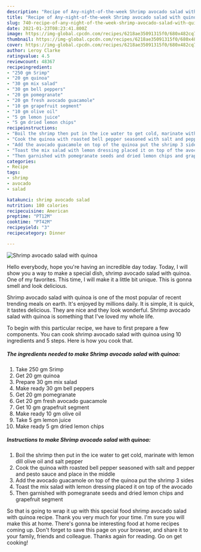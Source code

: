 ```yaml
---
description: "Recipe of Any-night-of-the-week Shrimp avocado salad with quinoa"
title: "Recipe of Any-night-of-the-week Shrimp avocado salad with quinoa"
slug: 740-recipe-of-any-night-of-the-week-shrimp-avocado-salad-with-quinoa
date: 2021-01-23T08:23:41.800Z
image: https://img-global.cpcdn.com/recipes/6218ae35091315f0/680x482cq70/shrimp-avocado-salad-with-quinoa-recipe-main-photo.jpg
thumbnail: https://img-global.cpcdn.com/recipes/6218ae35091315f0/680x482cq70/shrimp-avocado-salad-with-quinoa-recipe-main-photo.jpg
cover: https://img-global.cpcdn.com/recipes/6218ae35091315f0/680x482cq70/shrimp-avocado-salad-with-quinoa-recipe-main-photo.jpg
author: Leroy Clarke
ratingvalue: 4.5
reviewcount: 48367
recipeingredient:
- "250 gm Srimp"
- "20 gm quinoa"
- "30 gm mix salad"
- "30 gm bell peppers"
- "20 gm pomegranate"
- "20 gm fresh avocado guacamole"
- "10 gm grapefruit segment"
- "10 gm olive oil"
- "5 gm lemon juice"
- "5 gm dried lemon chips"
recipeinstructions:
- "Boil the shrimp then put in the ice water to get cold, marinate with lemon dill olive oil and salt pepper"
- "Cook the quinoa with roasted bell pepper seasoned with salt and pepper and pesto sauce and place in the middle"
- "Add the avocado guacamole on top of the quinoa put the shrimp 3 sides"
- "Toast the mix salad with lemon dressing placed it on top of the avocado"
- "Then garnished with pomegranate seeds and dried lemon chips and grapefruit segment"
categories:
- Recipe
tags:
- shrimp
- avocado
- salad

katakunci: shrimp avocado salad 
nutrition: 180 calories
recipecuisine: American
preptime: "PT12M"
cooktime: "PT42M"
recipeyield: "3"
recipecategory: Dinner

---
```



![Shrimp avocado salad with quinoa](https://img-global.cpcdn.com/recipes/6218ae35091315f0/680x482cq70/shrimp-avocado-salad-with-quinoa-recipe-main-photo.jpg)

Hello everybody, hope you're having an incredible day today. Today, I will show you a way to make a special dish, shrimp avocado salad with quinoa. One of my favorites. This time, I will make it a little bit unique. This is gonna smell and look delicious.

Shrimp avocado salad with quinoa is one of the most popular of recent trending meals on earth. It's enjoyed by millions daily. It is simple, it is quick, it tastes delicious. They are nice and they look wonderful. Shrimp avocado salad with quinoa is something that I've loved my whole life.




To begin with this particular recipe, we have to first prepare a few components. You can cook shrimp avocado salad with quinoa using 10 ingredients and 5 steps. Here is how you cook that.

<!--inarticleads1-->

##### The ingredients needed to make Shrimp avocado salad with quinoa:

1. Take 250 gm Srimp
1. Get 20 gm quinoa
1. Prepare 30 gm mix salad
1. Make ready 30 gm bell peppers
1. Get 20 gm pomegranate
1. Get 20 gm fresh avocado guacamole
1. Get 10 gm grapefruit segment
1. Make ready 10 gm olive oil
1. Take 5 gm lemon juice
1. Make ready 5 gm dried lemon chips




<!--inarticleads2-->

##### Instructions to make Shrimp avocado salad with quinoa:

1. Boil the shrimp then put in the ice water to get cold, marinate with lemon dill olive oil and salt pepper
1. Cook the quinoa with roasted bell pepper seasoned with salt and pepper and pesto sauce and place in the middle
1. Add the avocado guacamole on top of the quinoa put the shrimp 3 sides
1. Toast the mix salad with lemon dressing placed it on top of the avocado
1. Then garnished with pomegranate seeds and dried lemon chips and grapefruit segment




So that is going to wrap it up with this special food shrimp avocado salad with quinoa recipe. Thank you very much for your time. I'm sure you will make this at home. There's gonna be interesting food at home recipes coming up. Don't forget to save this page on your browser, and share it to your family, friends and colleague. Thanks again for reading. Go on get cooking!
